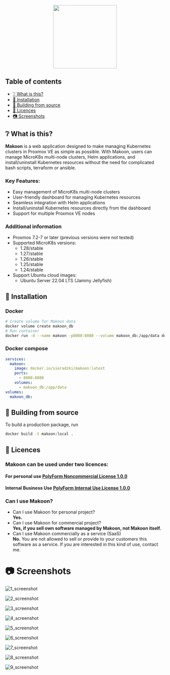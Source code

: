<p align="center">
  <img src="./web/src-web/src/assets/images/makonn_logo.svg" width="200" height="200">
</p>

## Table of contents

- [:grey_question: What is this?](#grey_question-what-is-this)
- [:pushpin: Installation](#pushpin-installation)
- [:hammer: Building from source](#hammer-building-from-source)
- [:blue_book: Licences](#blue_book-licences)
- [:camera: Screenshots](#camera-screenshots)

## :grey_question: What is this?

**Makoon** is a web application designed to make managing Kubernetes clusters in Proxmox VE as simple as possible.
With Makoon, users can manage MicroK8s multi-node clusters, Helm applications, and install/uninstall Kubernetes
resources without the need for complicated bash scripts, terraform or ansible.

### Key Features:

* Easy management of MicroK8s multi-node clusters
* User-friendly dashboard for managing Kubernetes resources
* Seamless integration with Helm applications
* Install/uninstall Kubernetes resources directly from the dashboard
* Support for multiple Proxmox VE nodes

### Additional information

* Proxmox 7.2-7 or later (previous versions were not tested)
* Supported MicroK8s versions:
    * 1.28/stable
    * 1.27/stable
    * 1.26/stable
    * 1.25/stable
    * 1.24/stable
* Support Ubuntu cloud images:
    * Ubuntu Server 22.04 LTS (Jammy Jellyfish)

## :pushpin: Installation

### Docker

```bash
# Create volume for Makoon data
docker volume create makoon_db
# Run container
docker run -d --name makoon -p8080:8080 --volume makoon_db:/app/data docker.io/sieradzki/makoon:latest
```

### Docker compose

```yaml
services:
  makoon:
    image: docker.io/sieradzki/makoon:latest
    ports:
      - 8080:8080
    volumes:
      - makoon_db:/app/data
volumes:
  makoon_db:
```

## :hammer: Building from source

To build a production package, run

```bash
docker build -t makoon:local .
```

## :blue_book: Licences

### Makoon can be used under two licences:

#### For personal use [PolyForm Noncommercial License 1.0.0](./LICENCE)

#### Internal Business Use [PolyForm Internal Use License 1.0.0](./LICENCE_INTERNAL_USE)

### Can I use Makoon?
- Can I use Makoon for personal project?\
**Yes.**
- Can I use Makoon for commercial project?\
**Yes, if you sell own software managed by Makoon, not Makoon itself.**
- Can I use Makoon commercially as a service (SaaS)\
**No.** You are not allowed to sell or provide to your customers this software as a service.
If you are interested in this kind of use, contact me. 

# :camera: Screenshots

![1_screenshot](./doc/screenshots/1_login.png)

![2_screenshot](./doc/screenshots/2_1_create_cluster_settings.png)

![3_screenshot](./doc/screenshots/2_2_create_cluster_nodes.png)

![4_screenshot](./doc/screenshots/3_list_of_clusters.png)

![5_screenshot](./doc/screenshots/4_1_cluster_details.png)

![6_screenshot](./doc/screenshots/4_2_helm_apps.png)

![7_screenshot](./doc/screenshots/4_3_add_chart.png)

![8_screenshot](./doc/screenshots/4_4_workload.png)

![9_screenshot](./doc/screenshots/4_5_logs.png)
